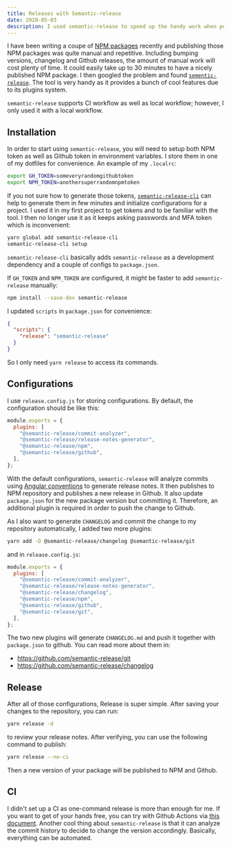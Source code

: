 ```yaml
---
title: Releases with Semantic-release
date: 2020-05-03
description: I used semantic-release to speed up the handy work when publishing npm packages.
---
```


I have been writing a coupe of [NPM packages](https://www.npmjs.com/) recently and publishing those NPM packages was quite manual and repetitive. Including bumping versions, changelog and Github releases, the amount of manual work will cost plenty of time. It could easily take up to 30 minutes to have a nicely published NPM package. I then googled the problem and found [`sementic-release`](https://github.com/semantic-release/semantic-release). The tool is very handy as it provides a bunch of cool features due to its plugins system.

`semantic-release` supports CI workflow as well as local workflow; however, I only used it with a local workflow.

## Installation

In order to start using `semantic-release`, you will need to setup both NPM token as well as Github token in environment variables. I store them in one of my dotfiles for convenience. An example of my `.localrc`:

```bash
export GH_TOKEN=someveryrandomgithubtoken
export NPM_TOKEN=anothersuperrandomnpmtoken
```

If you not sure how to generate those tokens, [`semantic-release-cli`](https://github.com/semantic-release/cli) can help to generate them in few minutes and initialize configurations for a project. I used it in my first project to get tokens and to be familiar with the tool. I then no longer use it as it keeps asking passwords and MFA token which is inconvenient:

```bash
yarn global add semantic-release-cli
semantic-release-cli setup
```

`semantic-release-cli` basically adds `semantic-release` as a development dependency and a couple of configs to `package.json`.

If `GH_TOKEN` and `NPM_TOKEN` are configured, it might be faster to add `semantic-release` manually:

```bash
npm install --save-dev semantic-release
```

I updated `scripts` in `package.json` for convenience:

```json
{
  "scripts": {
    "release": "semantic-release"
  }
}
```
So I only need `yarn release` to access its commands.

## Configurations

I use `release.config.js` for storing configurations. By default, the configuration should be like this:

```js
module.exports = {
  plugins: [
    "@semantic-release/commit-analyzer",
    "@semantic-release/release-notes-generator",
    "@semantic-release/npm",
    "@semantic-release/github",
  ],
};
```

With the default configurations, `semantic-release` will analyze commits using [Angular conventions](https://github.com/angular/angular.js/blob/master/DEVELOPERS.md#-git-commit-guidelines) to generate release notes. It then publishes to NPM repository and publishes a new release in Github. It also update `package.json` for the new package version but committing it. Therefore, an additional plugin is required in order to push the change to Github.

As I also want to generate `CHANGELOG` and commit the change to my repository automatically, I added two more plugins:

```bash
yarn add -D @semantic-release/changelog @semantic-release/git
```

and in `release.config.js`:

```js
module.exports = {
  plugins: [
    "@semantic-release/commit-analyzer",
    "@semantic-release/release-notes-generator",
    "@semantic-release/changelog",
    "@semantic-release/npm",
    "@semantic-release/github",
    "@semantic-release/git",
  ],
};
```

The two new plugins will generate `CHANGELOG.md` and push it together with `package.json` to github. You can read more about them in:

- https://github.com/semantic-release/git
- https://github.com/semantic-release/changelog

## Release

After all of those configurations, Release is super simple. After saving your changes to the repository, you can run:

```bash
yarn release -d
```

to review your release notes. After verifying, you can use the following command to publish:

```bash
yarn release --no-ci
```

Then a new version of your package will be published to NPM and Github.

## CI

I didn't set up a CI as one-command release is more than enough for me. If you want to get of your hands free, you can try with Github Actions via [this document](https://github.com/semantic-release/semantic-release/blob/master/docs/recipes/github-actions.md). Another cool thing about `semantic-release` is that it can analyze the commit history to decide to change the version accordingly. Basically, everything can be automated.
